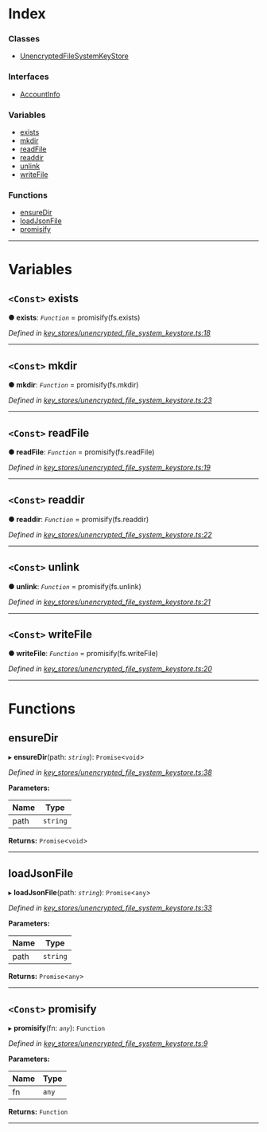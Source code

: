 

# Index

### Classes

* [UnencryptedFileSystemKeyStore](../classes/_key_stores_unencrypted_file_system_keystore_.unencryptedfilesystemkeystore.md)

### Interfaces

* [AccountInfo](../interfaces/_key_stores_unencrypted_file_system_keystore_.accountinfo.md)

### Variables

* [exists](_key_stores_unencrypted_file_system_keystore_.md#exists)
* [mkdir](_key_stores_unencrypted_file_system_keystore_.md#mkdir)
* [readFile](_key_stores_unencrypted_file_system_keystore_.md#readfile)
* [readdir](_key_stores_unencrypted_file_system_keystore_.md#readdir)
* [unlink](_key_stores_unencrypted_file_system_keystore_.md#unlink)
* [writeFile](_key_stores_unencrypted_file_system_keystore_.md#writefile)

### Functions

* [ensureDir](_key_stores_unencrypted_file_system_keystore_.md#ensuredir)
* [loadJsonFile](_key_stores_unencrypted_file_system_keystore_.md#loadjsonfile)
* [promisify](_key_stores_unencrypted_file_system_keystore_.md#promisify)

---

# Variables

<a id="exists"></a>

## `<Const>` exists

**● exists**: *`Function`* =  promisify(fs.exists)

*Defined in [key_stores/unencrypted_file_system_keystore.ts:18](https://github.com/nearprotocol/nearlib/blob/b6e94a8/src.ts/key_stores/unencrypted_file_system_keystore.ts#L18)*

___
<a id="mkdir"></a>

## `<Const>` mkdir

**● mkdir**: *`Function`* =  promisify(fs.mkdir)

*Defined in [key_stores/unencrypted_file_system_keystore.ts:23](https://github.com/nearprotocol/nearlib/blob/b6e94a8/src.ts/key_stores/unencrypted_file_system_keystore.ts#L23)*

___
<a id="readfile"></a>

## `<Const>` readFile

**● readFile**: *`Function`* =  promisify(fs.readFile)

*Defined in [key_stores/unencrypted_file_system_keystore.ts:19](https://github.com/nearprotocol/nearlib/blob/b6e94a8/src.ts/key_stores/unencrypted_file_system_keystore.ts#L19)*

___
<a id="readdir"></a>

## `<Const>` readdir

**● readdir**: *`Function`* =  promisify(fs.readdir)

*Defined in [key_stores/unencrypted_file_system_keystore.ts:22](https://github.com/nearprotocol/nearlib/blob/b6e94a8/src.ts/key_stores/unencrypted_file_system_keystore.ts#L22)*

___
<a id="unlink"></a>

## `<Const>` unlink

**● unlink**: *`Function`* =  promisify(fs.unlink)

*Defined in [key_stores/unencrypted_file_system_keystore.ts:21](https://github.com/nearprotocol/nearlib/blob/b6e94a8/src.ts/key_stores/unencrypted_file_system_keystore.ts#L21)*

___
<a id="writefile"></a>

## `<Const>` writeFile

**● writeFile**: *`Function`* =  promisify(fs.writeFile)

*Defined in [key_stores/unencrypted_file_system_keystore.ts:20](https://github.com/nearprotocol/nearlib/blob/b6e94a8/src.ts/key_stores/unencrypted_file_system_keystore.ts#L20)*

___

# Functions

<a id="ensuredir"></a>

##  ensureDir

▸ **ensureDir**(path: *`string`*): `Promise`<`void`>

*Defined in [key_stores/unencrypted_file_system_keystore.ts:38](https://github.com/nearprotocol/nearlib/blob/b6e94a8/src.ts/key_stores/unencrypted_file_system_keystore.ts#L38)*

**Parameters:**

| Name | Type |
| ------ | ------ |
| path | `string` |

**Returns:** `Promise`<`void`>

___
<a id="loadjsonfile"></a>

##  loadJsonFile

▸ **loadJsonFile**(path: *`string`*): `Promise`<`any`>

*Defined in [key_stores/unencrypted_file_system_keystore.ts:33](https://github.com/nearprotocol/nearlib/blob/b6e94a8/src.ts/key_stores/unencrypted_file_system_keystore.ts#L33)*

**Parameters:**

| Name | Type |
| ------ | ------ |
| path | `string` |

**Returns:** `Promise`<`any`>

___
<a id="promisify"></a>

## `<Const>` promisify

▸ **promisify**(fn: *`any`*): `Function`

*Defined in [key_stores/unencrypted_file_system_keystore.ts:9](https://github.com/nearprotocol/nearlib/blob/b6e94a8/src.ts/key_stores/unencrypted_file_system_keystore.ts#L9)*

**Parameters:**

| Name | Type |
| ------ | ------ |
| fn | `any` |

**Returns:** `Function`

___

